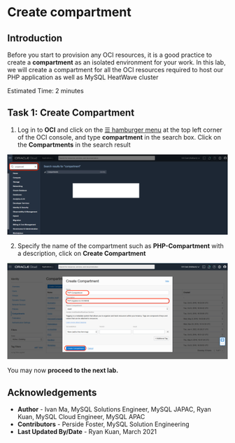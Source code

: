 # Create compartment

## Introduction
Before you start to provision any OCI resources, it is a good practice to create a **compartment** as an isolated environment for your work. 
In this lab, we will create a compartment for all the OCI resources required to host our PHP application as well as MySQL HeatWave cluster

Estimated Time: 2 minutes

## Task 1: Create Compartment

1. Log in to **OCI** and click on the <a href="#menu">&#9776; hamburger menu</a> at the top left corner of the OCI console, and type **compartment** in the search box. Click on the **Compartments** in the search result

![compartment](images/compartment.png)

2. Specify the name of the compartment such as **PHP-Compartment** with a description, click on **Create Compartment**

![create compartment](images/create-compartment.png)

You may now **proceed to the next lab.**

## Acknowledgements
* **Author** 
			 - Ivan Ma, MySQL Solutions Engineer, MySQL JAPAC, Ryan Kuan, MySQL Cloud Engineer, MySQL APAC
* **Contributors** 
			 - Perside Foster, MySQL Solution Engineering 
* **Last Updated By/Date** - Ryan Kuan, March 2021